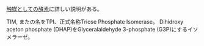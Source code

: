 [触媒としての酵素](触媒としての酵素.md)に詳しい説明がある。

TIM, またの名をTPI、正式名称Triose Phosphate Isomerase。
Dihidroxy aceton phosphate (DHAP)をGlyceralaldehyde 3-phosphate (G3P)にするイソメラーゼ。